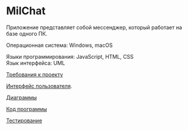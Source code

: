 # MilChat
Приложение представляет собой мессенджер, который работает на базе одного ПК.

Операционная система: Windows, macOS   

Языки программирования: JavaScript, HTML, CSS   
Язык интерфейса: UML

[Требования к проекту](https://github.com/SatsutaKirill/MilChat/blob/main/SRS.md)

[Интерфейс пользователя](https://github.com/SatsutaKirill/MilChat/tree/main/mockups).

[Диаграммы](https://github.com/SatsutaKirill/MilChat/tree/main/diagrams)

[Код программы](https://github.com/SatsutaKirill/MilChat/tree/main/code)

[Тестирование](https://github.com/SatsutaKirill/MilChat/tree/main/test)

